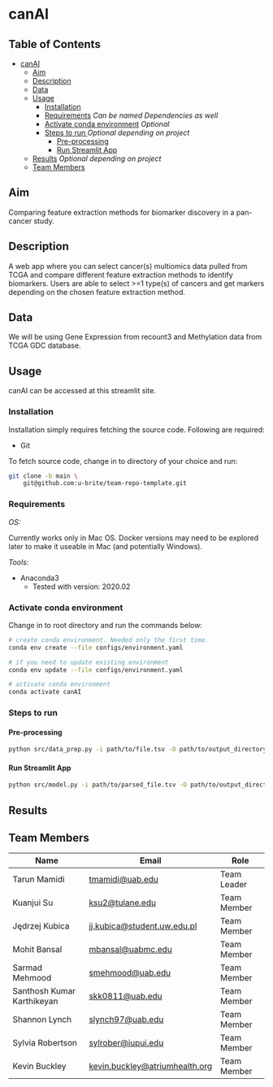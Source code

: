 # canAI

## Table of Contents

- [canAI](#canai)
    - [Aim](#aim)
    - [Description](#description)
    - [Data](#data)
    - [Usage](#usage)
        - [Installation](#installation)
        - [Requirements](#requirements) _Can be named Dependencies as well_
        - [Activate conda environment](#activate-conda-environment) _Optional_
        - [Steps to run ](#steps-to-run) _Optional depending on project_
            - [Pre-processing](#pre-processing)
            - [Run Streamlit App](#run-streamlit-app)
    - [Results](#results) _Optional depending on project_
    - [Team Members](#team-members)

## Aim

Comparing feature extraction methods for biomarker discovery in a pan-cancer study.

## Description

A web app where you can select cancer(s) multiomics data pulled from TCGA and compare different feature extraction methods to identify biomarkers. Users are able to select >=1 type(s) of cancers and get markers depending on the chosen feature extraction method.

## Data

We will be using Gene Expression from recount3 and Methylation data from TCGA GDC database.

## Usage

canAI can be accessed at this streamlit site.

### Installation

Installation simply requires fetching the source code. Following are required:

- Git

To fetch source code, change in to directory of your choice and run:

```sh
git clone -b main \
    git@github.com:u-brite/team-repo-template.git
```

### Requirements

*OS:*

Currently works only in Mac OS. Docker versions may need to be explored later to make it useable in Mac (and
potentially Windows).

*Tools:*

- Anaconda3
    - Tested with version: 2020.02

### Activate conda environment

Change in to root directory and run the commands below:

```sh
# create conda environment. Needed only the first time.
conda env create --file configs/environment.yaml

# if you need to update existing environment
conda env update --file configs/environment.yaml

# activate conda environment
conda activate canAI
```

### Steps to run

#### Pre-processing

```sh
python src/data_prep.py -i path/to/file.tsv -O path/to/output_directory
```

#### Run Streamlit App

```sh
python src/model.py -i path/to/parsed_file.tsv -O path/to/output_directory
```

## Results


## Team Members


|Name | Email | Role |
----|--|--|
|Tarun Mamidi               | tmamidi@uab.edu                   | Team Leader |
|Kuanjui Su                 |	ksu2@tulane.edu                 | Team Member |
|Jędrzej Kubica             |	jj.kubica@student.uw.edu.pl     | Team Member |
|Mohit Bansal               |	mbansal@uabmc.edu               | Team Member |
|Sarmad Mehmood             |	smehmood@uab.edu                | Team Member |
|Santhosh Kumar Karthikeyan | skk0811@uab.edu                   | Team Member |
|Shannon Lynch              |	slynch97@uab.edu                | Team Member |
|Sylvia Robertson           |	sylrober@iupui.edu              | Team Member |
|Kevin Buckley              |	kevin.buckley@atriumhealth.org  | Team Member |

